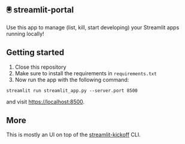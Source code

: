 ## 🖲 streamlit-portal

Use this app to manage (list, kill, start developing) your Streamlit apps running locally!

## Getting started

1. Close this repository
2. Make sure to install the requirements in `requirements.txt`
3. Now run the app with the following command:
```
streamlit run streamlit_app.py --server.port 8500
```
and visit [https://localhost:8500](https://localhost:8500).

## More

This is mostly an UI on top of the [streamlit-kickoff](https://github.com/arnaudmiribel/streamlit-kickoff-cli) CLI.